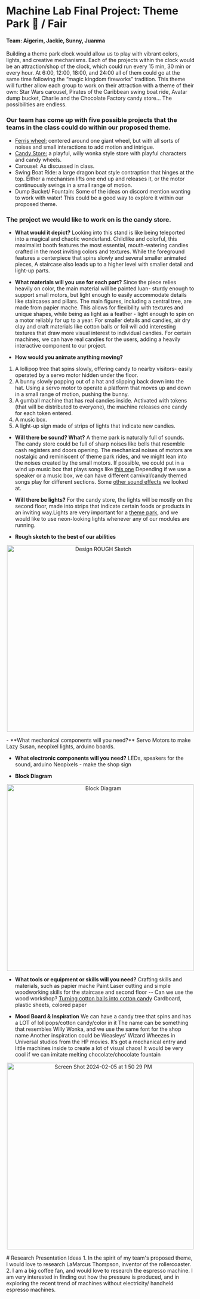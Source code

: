 # Machine Lab Final Project: Theme Park 🎪 / Fair

#### Team: Aigerim, Jackie, Sunny, Juanma

Building a theme park clock would allow us to play with vibrant colors, lights, and creative mechanisms. Each of the projects within the clock would be an attraction/shop of the clock, which could run every 15 min, 30 min or every hour. At 6:00, 12:00, 18:00, and 24:00 all of them could go at the same time following the “magic kingdom fireworks” tradition. This theme will further allow each group to work on their attraction with a theme of their own: Star Wars carousel, Pirates of the Caribbean swing boat ride, Avatar dump bucket, Charlie and the Chocolate Factory candy store… The possibilities are endless. 

### Our team has come up with five possible projects that the teams in the class could do within our proposed theme.
- [Ferris wheel:](https://www.etsy.com/listing/1014716165/miniature-handmade-toy-ferris-wheel) centered around one giant wheel, but with all sorts of noises and small interactions to add motion and intrigue.
- [Candy Store:](https://blog.discoveruniversal.com/dining/candy-shops-universal-orlando/) a playful, willy wonka style store with playful characters and candy wheels.
- Carousel: As discussed in class.
- Swing Boat Ride: a large dragon boat style contraption that hinges at the top. Either a mechanism lifts one end up and releases it, or the motor continuously swings in a small range of motion.
- Dump Bucket/ Fountain: Some of the ideas on discord mention wanting to work with water! This could be a good way to explore it within our proposed theme. 


### The project we would like to work on is the candy store.
- **What would it depict?**
Looking into this stand is like being teleported into a magical and chaotic wonderland. Childlike and colorful, this maximalist booth features the most essential, mouth-watering candies crafted in the most inviting colors and textures. While the foreground features a centerpiece that spins slowly and several smaller animated pieces, A staircase also leads up to a higher level with smaller detail and light-up parts.
- **What materials will you use for each part?**
Since the piece relies heavily on color, the main material will be painted luan- sturdy enough to support small motors, but light enough to easily accommodate details like staircases and pillars.
The main figures, including a central tree, are made from papier mache. This allows for flexibility with textures and unique shapes, while being as light as a feather - light enough to spin on a motor reliably for up to a year.
For smaller details and candies, air dry clay and craft materials like cotton balls or foil will add interesting textures that draw more visual interest to individual candies.
For certain machines, we can have real candies for the users, adding a heavily interactive component to our project. 

- **How would you animate anything moving?**
1. A lollipop tree that spins slowly, offering candy to nearby visitors- easily operated by a servo motor hidden under the floor.
2. A bunny slowly popping out of a hat and slipping back down into the hat. Using a servo motor to operate a platform that moves up and down in a small range of motion, pushing the bunny.
3. A gumball machine that has real candies inside. Activated with tokens (that will be distributed to everyone), the machine releases one candy for each token entered.
4. A music box.
5. A light-up sign made of strips of lights that indicate new candies.

- **Will there be sound? What?**
A theme park is naturally full of sounds. The candy store could be full of sharp noises like bells that resemble cash registers and doors opening. The mechanical noises of motors are nostalgic and reminiscent of theme park rides, and we might lean into the noises created by the small motors.
If possible, we could put in a wind up music box that plays songs like [this one](https://www.youtube.com/watch?v=Bq5lHblFTkI)
Depending if we use a speaker or a music box, we can have different carnival/candy themed songs play for different sections. 
Some [other sound effects](https://freesound.org/people/tyops/packs/14115/) we looked at.

- **Will there be lights?**
For the candy store, the lights will be mostly on the second floor, made into strips that indicate certain foods or products in an inviting way.Lights are very important for a [theme park](), and we would like to use neon-looking lights whenever any of our modules are running.

- **Rough sketch to the best of our abilities**


<p align="center">
<img align="center" width="500" alt="Design ROUGH Sketch" src="https://github.com/juanrozu23/MachineLab/assets/90846682/53a1295b-f697-48df-8b49-3c134bc08b46">
</p>
- **What mechanical components will you need?**
Servo Motors to make Lazy Susan, neopixel lights, arduino boards.

- **What electronic components will you need?**
LEDs, speakers for the sound, arduino
Neopixels - make the shop sign

- **Block Diagram**

<p align="center">
<img width="500" alt="Block Diagram" src="https://github.com/juanrozu23/MachineLab/assets/90846682/2dd1ccd8-353d-4967-869f-eeaa2db4b6bb">
</p>

- **What tools or equipment or skills will you need?**
Crafting skills and materials, such as papier mache
Paint
Laser cutting and simple woodworking skills for the staircase and second floor -- Can we use the wood workshop?
[Turning cotton balls into cotton candy](https://www.youtube.com/watch?v=vHuFizITMdA)
Cardboard, plastic sheets, colored paper

- **Mood Board & Inspiration**
We can have a candy tree that spins and has a LOT of lollipops/cotton candy/color in it
The name can be something that resembles Willy Wonka, and we use the same font for the shop name
Another inspiration could be Weasleys’ Wizard Wheezes in Universal studios from the HP movies. It’s got a mechanical entry and little machines inside to create a lot of visual chaos!
It would be very cool if we can imitate melting chocolate/chocolate fountain


<p align="center">
<img width="500" alt="Screen Shot 2024-02-05 at 1 50 29 PM" src="https://github.com/juanrozu23/MachineLab/assets/90846682/e3236706-9994-4936-810a-fd517773fc45">
</p>
# Research Presentation Ideas
1. In the spirit of my team's proposed theme, I would love to research LaMarcus Thompson, inventor of the rollercoaster. 
2. I am a big coffee fan, and would love to research the espresso machine. I am very interested in finding out how the pressure is produced, and in exploring the recent trend of machines without electricity/ handheld espresso machines. 
